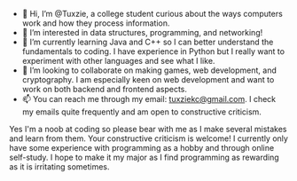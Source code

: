 - 👋 Hi, I’m @Tuxzie, a college student curious about the ways computers work and how they process information.
- 👀 I’m interested in data structures, programming, and networking! 
- 🌱 I’m currently learning Java and C++ so I can better understand the fundamentals to coding. I have experience in Python but I really want to experiment with other languages and see what I like.
- 💞️ I’m looking to collaborate on making games, web development, and cryptography. I am especially keen on web development and want to work on both backend and frontend aspects.
- 📫 You can reach me through my email: tuxziekc@gmail.com. I check my emails quite frequently and am open to constructive criticism.

Yes I'm a noob at coding so please bear with me as I make several mistakes and learn from them. Your constructive criticism is welcome!
I currently only have some experience with programming as a hobby and through online self-study. I hope to make it my major as I find programming
as rewarding as it is irritating sometimes.
<!---
Tuxzie/Tuxzie is a ✨ special ✨ repository because its `README.md` (this file) appears on your GitHub profile.
You can click the Preview link to take a look at your changes.
--->
